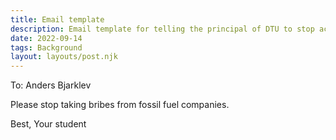 ```yaml
---
title: Email template
description: Email template for telling the principal of DTU to stop accepting money from fossil fuel companies
date: 2022-09-14
tags: Background
layout: layouts/post.njk
---
```


To: Anders Bjarklev

Please stop taking bribes from fossil fuel companies.

Best,
Your student